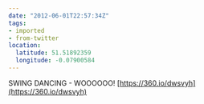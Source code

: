 ```yaml
---
date: "2012-06-01T22:57:34Z"
tags:
- imported
- from-twitter
location:
  latitude: 51.51892359
  longitude: -0.07900584
---
```

SWING DANCING - WOOOOOO\! [https://360.io/dwsvyh](https://360.io/dwsvyh)
